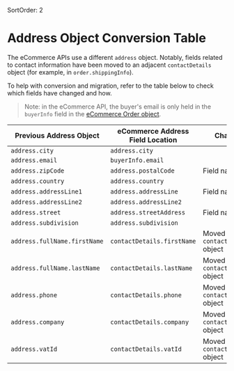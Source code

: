 SortOrder: 2
# Address Object Conversion Table

The eCommerce APIs use a different `address` object. Notably, fields related to contact information have been moved
to an adjacent `contactDetails` object (for example, in `order.shippingInfo`).

To help with conversion and migration, refer to the table below to check which fields have changed and how.

> Note: in the eCommerce API, the buyer's email is only held in the `buyerInfo` field in the [eCommerce Order object](https://dev.wix.com/api/rest/ecommerce/orders/order-object).

| Previous Address Object                         | eCommerce Address Field Location                                           | Change            |
| ------------------------------------------------|--------------------------------------------------------------|-------------------|
| `address.city`                                  | `address.city`                                               |
| `address.email`                                 | `buyerInfo.email`                                            |
| `address.zipCode`                               | `address.postalCode`                                         | Field name
| `address.country`                               | `address.country`                                            |
| `address.addressLine1`                          | `address.addressLine`                                        | Field name
| `address.addressLine2`                          | `address.addressLine2`                                       |
| `address.street`                                | `address.streetAddress`                                      | Field name
| `address.subdivision`                           | `address.subdivision`                                        |
| `address.fullName.firstName`                    | `contactDetails.firstName`                                   | Moved to `contactDetails` object
| `address.fullName.lastName`                     | `contactDetails.lastName`                                    | Moved to `contactDetails` object
| `address.phone`                                 | `contactDetails.phone`                                       | Moved to `contactDetails` object
| `address.company`                               | `contactDetails.company`                                     | Moved to `contactDetails` object
| `address.vatId`                                 | `contactDetails.vatId`                                       | Moved to `contactDetails` object
